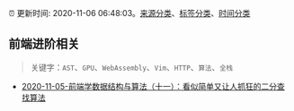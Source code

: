 :alarm_clock: 更新时间: 2020-11-06 06:48:03。[来源分类](../README.md)、[标签分类](../TAGS.md)、[时间分类](../TIMELINE.md)

## 前端进阶相关


> 关键字：`AST`、`GPU`、`WebAssembly`、`Vim`、`HTTP`、`算法`、`全栈`



- [2020-11-05-前端学数据结构与算法（十一）：看似简单又让人抓狂的二分查找算法](https://juejin.im/post/6891684098457206791) 